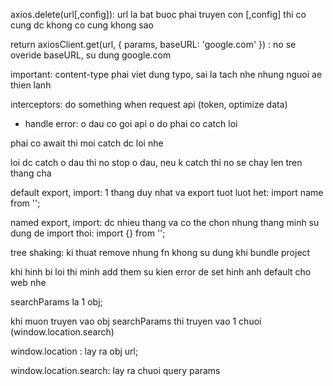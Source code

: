 axios.delete(url[,config]): url la bat buoc phai truyen con [,config] thi co cung dc khong co cung khong sao

return axiosClient.get(url, { params, baseURL: 'google.com' }) : no se overide baseURL, su dung google.com

important: content-type phai viet dung typo, sai la tach nhe nhung nguoi ae thien lanh

interceptors: do something when request api (token, optimize data)
- handle error: 
 o dau co goi api o do phai co catch loi

 phai co await thi moi catch dc loi nhe

 loi dc catch o dau thi no stop o dau, neu k catch thi no se chay len tren thang cha

 default export, import: 1 thang duy nhat va export tuot luot het: import name from '';

 named export, import: dc nhieu thang va co the chon nhung thang minh su dung de import thoi: import {} from '';

 tree shaking: ki thuat remove nhung fn khong su dung khi bundle project

 khi hinh bi loi thi minh add them su kien error de set hinh anh default cho web nhe

 searchParams la 1 obj;

 khi muon truyen vao obj searchParams thi truyen vao 1 chuoi (window.location.search)

 window.location : lay ra obj url;

 window.location.search: lay ra chuoi query params

 
